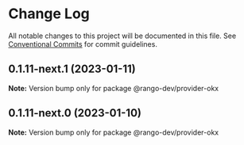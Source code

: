 # Change Log

All notable changes to this project will be documented in this file.
See [Conventional Commits](https://conventionalcommits.org) for commit guidelines.

## 0.1.11-next.1 (2023-01-11)

**Note:** Version bump only for package @rango-dev/provider-okx

## 0.1.11-next.0 (2023-01-10)

**Note:** Version bump only for package @rango-dev/provider-okx
